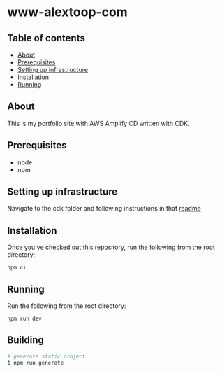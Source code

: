 # www-alextoop-com

## Table of contents

- [About](#about)
- [Prerequisites](#prerequisites)
- [Setting up infrastructure](#setting-up-infrastructure)
- [Installation](#installation)
- [Running](#running)

## About
This is my portfolio site with AWS Amplify CD written with CDK.

## Prerequisites 
* node 
* npm

## Setting up infrastructure
Navigate to the cdk folder and following instructions in that [readme](/cdk/README.md)

## Installation
Once you've checked out this repository, run the following from the root directory:
```
npm ci
```

## Running
Run the following from the root directory:
```
npm run dev
```

## Building

```bash
# generate static project
$ npm run generate
```
